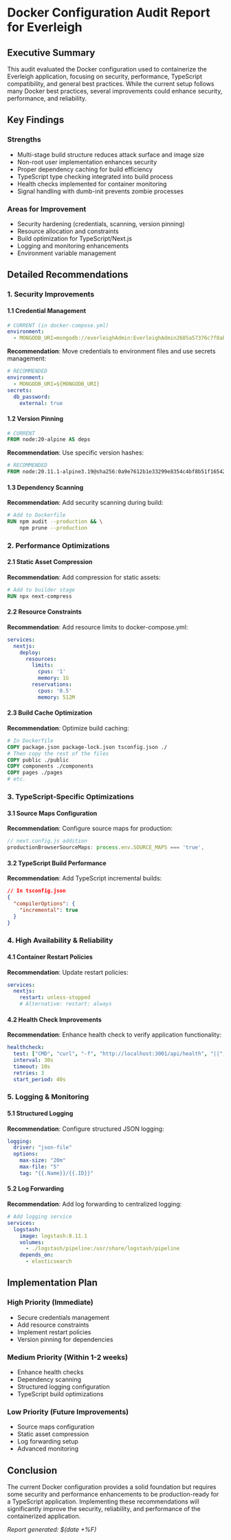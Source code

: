 # Docker Configuration Audit Report for Everleigh

## Executive Summary

This audit evaluated the Docker configuration used to containerize the Everleigh application, focusing on security, performance, TypeScript compatibility, and general best practices. While the current setup follows many Docker best practices, several improvements could enhance security, performance, and reliability.

## Key Findings

### Strengths
- Multi-stage build structure reduces attack surface and image size
- Non-root user implementation enhances security
- Proper dependency caching for build efficiency
- TypeScript type checking integrated into build process
- Health checks implemented for container monitoring
- Signal handling with dumb-init prevents zombie processes

### Areas for Improvement
- Security hardening (credentials, scanning, version pinning)
- Resource allocation and constraints
- Build optimization for TypeScript/Next.js
- Logging and monitoring enhancements
- Environment variable management

## Detailed Recommendations

### 1. Security Improvements

#### 1.1 Credential Management
```yaml
# CURRENT (in docker-compose.yml)
environment:
  - MONGODB_URI=mongodb://everleighAdmin:EverleighAdmin2685a57376c7f8ab@mongodb:27017/everleigh?authSource=admin
```

**Recommendation**: Move credentials to environment files and use secrets management:
```yaml
# RECOMMENDED
environment:
  - MONGODB_URI=${MONGODB_URI}
secrets:
  db_password:
    external: true
```

#### 1.2 Version Pinning
```dockerfile
# CURRENT
FROM node:20-alpine AS deps
```

**Recommendation**: Use specific version hashes:
```dockerfile
# RECOMMENDED
FROM node:20.11.1-alpine3.19@sha256:0a9e7612b1e33299e8354c4bf8b51f16542b0c44fe28146f331c10b7970efe94 AS deps
```

#### 1.3 Dependency Scanning
**Recommendation**: Add security scanning during build:
```dockerfile
# Add to Dockerfile
RUN npm audit --production && \
    npm prune --production
```

### 2. Performance Optimizations

#### 2.1 Static Asset Compression
**Recommendation**: Add compression for static assets:
```dockerfile
# Add to builder stage
RUN npx next-compress
```

#### 2.2 Resource Constraints
**Recommendation**: Add resource limits to docker-compose.yml:
```yaml
services:
  nextjs:
    deploy:
      resources:
        limits:
          cpus: '1'
          memory: 1G
        reservations:
          cpus: '0.5'
          memory: 512M
```

#### 2.3 Build Cache Optimization
**Recommendation**: Optimize build caching:
```dockerfile
# In Dockerfile
COPY package.json package-lock.json tsconfig.json ./
# Then copy the rest of the files
COPY public ./public
COPY components ./components
COPY pages ./pages
# etc.
```

### 3. TypeScript-Specific Optimizations

#### 3.1 Source Maps Configuration
**Recommendation**: Configure source maps for production:
```javascript
// next.config.js addition
productionBrowserSourceMaps: process.env.SOURCE_MAPS === 'true',
```

#### 3.2 TypeScript Build Performance
**Recommendation**: Add TypeScript incremental builds:
```json
// In tsconfig.json
{
  "compilerOptions": {
    "incremental": true
  }
}
```

### 4. High Availability & Reliability

#### 4.1 Container Restart Policies
**Recommendation**: Update restart policies:
```yaml
services:
  nextjs:
    restart: unless-stopped
    # Alternative: restart: always
```

#### 4.2 Health Check Improvements
**Recommendation**: Enhance health check to verify application functionality:
```yaml
healthcheck:
  test: ["CMD", "curl", "-f", "http://localhost:3001/api/health", "||", "exit", "1"]
  interval: 30s
  timeout: 10s
  retries: 3
  start_period: 40s
```

### 5. Logging & Monitoring

#### 5.1 Structured Logging
**Recommendation**: Configure structured JSON logging:
```yaml
logging:
  driver: "json-file"
  options:
    max-size: "20m"
    max-file: "5"
    tag: "{{.Name}}/{{.ID}}"
```

#### 5.2 Log Forwarding
**Recommendation**: Add log forwarding to centralized logging:
```yaml
# Add logging service
services:
  logstash:
    image: logstash:8.11.1
    volumes:
      - ./logstash/pipeline:/usr/share/logstash/pipeline
    depends_on:
      - elasticsearch
```

## Implementation Plan

### High Priority (Immediate)
- Secure credentials management
- Add resource constraints
- Implement restart policies
- Version pinning for dependencies

### Medium Priority (Within 1-2 weeks)
- Enhance health checks
- Dependency scanning
- Structured logging configuration
- TypeScript build optimizations

### Low Priority (Future Improvements)
- Source maps configuration
- Static asset compression
- Log forwarding setup
- Advanced monitoring

## Conclusion

The current Docker configuration provides a solid foundation but requires some security and performance enhancements to be production-ready for a TypeScript application. Implementing these recommendations will significantly improve the security, reliability, and performance of the containerized application.

*Report generated: $(date +%F)* 